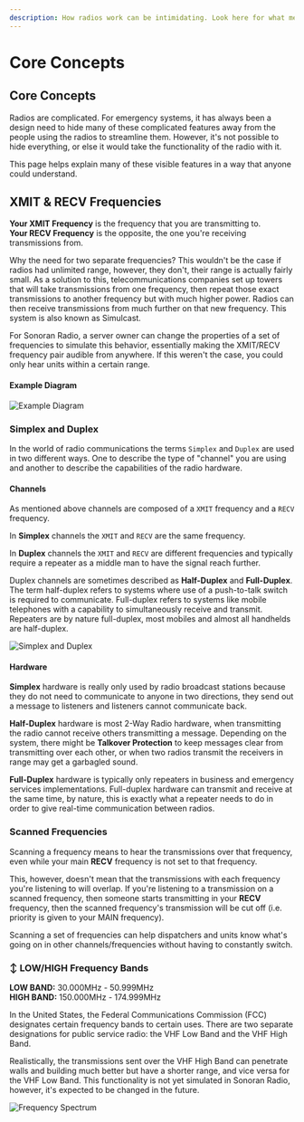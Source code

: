 ```yaml
---
description: How radios work can be intimidating. Look here for what means what.
---
```


# Core Concepts

## Core Concepts <a href="#core-concepts" id="core-concepts"></a>

Radios are complicated. For emergency systems, it has always been a design need to hide many of these complicated features away from the people using the radios to streamline them. However, it's not possible to hide everything, or else it would take the functionality of the radio with it.

This page helps explain many of these visible features in a way that anyone could understand.

## XMIT & RECV Frequencies <a href="#xmit-recv-frequencies" id="xmit-recv-frequencies"></a>

**Your XMIT Frequency** is the frequency that you are transmitting to.\
**Your RECV Frequency** is the opposite, the one you're receiving transmissions from.

Why the need for two separate frequencies? This wouldn't be the case if radios had unlimited range, however, they don't, their range is actually fairly small. As a solution to this, telecommunications companies set up towers that will take transmissions from one frequency, then repeat those exact transmissions to another frequency but with much higher power. Radios can then receive transmissions from much further on that new frequency. This system is also known as Simulcast.

For Sonoran Radio, a server owner can change the properties of a set of frequencies to simulate this behavior, essentially making the XMIT/RECV frequency pair audible from anywhere. If this weren't the case, you could only hear units within a certain range.

#### Example Diagram <a href="#example-diagram" id="example-diagram"></a>

![Example Diagram](../../.gitbook/assets/Radio\_Diagram.png)

### Simplex and Duplex <a href="#simplex-and-duplex" id="simplex-and-duplex"></a>

In the world of radio communications the terms `Simplex` and `Duplex` are used in two different ways. One to describe the type of "channel" you are using and another to describe the capabilities of the radio hardware.

#### Channels <a href="#channels" id="channels"></a>

As mentioned above channels are composed of a `XMIT` frequency and a `RECV` frequency.

In **Simplex** channels the `XMIT` and `RECV` are the same frequency.

In **Duplex** channels the `XMIT` and `RECV` are different frequencies and typically require a repeater as a middle man to have the signal reach further.

Duplex channels are sometimes described as **Half-Duplex** and **Full-Duplex**. The term half-duplex refers to systems where use of a push-to-talk switch is required to communicate. Full-duplex refers to systems like mobile telephones with a capability to simultaneously receive and transmit. Repeaters are by nature full-duplex, most mobiles and almost all handhelds are half-duplex.

![Simplex and Duplex](../../.gitbook/assets/Radio\_simplex-duplex.jpg)

#### Hardware <a href="#hardware" id="hardware"></a>

**Simplex** hardware is really only used by radio broadcast stations because they do not need to communicate to anyone in two directions, they send out a message to listeners and listeners cannot communicate back.

**Half-Duplex** hardware is most 2-Way Radio hardware, when transmitting the radio cannot receive others transmitting a message. Depending on the system, there might be **Talkover Protection** to keep messages clear from transmitting over each other, or when two radios transmit the receivers in range may get a garbagled sound.

**Full-Duplex** hardware is typically only repeaters in business and emergency services implementations. Full-duplex hardware can transmit and receive at the same time, by nature, this is exactly what a repeater needs to do in order to give real-time communication between radios.

### Scanned Frequencies <a href="#scanned-frequencies" id="scanned-frequencies"></a>

Scanning a frequency means to hear the transmissions over that frequency, even while your main **RECV** frequency is not set to that frequency.

This, however, doesn't mean that the transmissions with each frequency you're listening to will overlap. If you're listening to a transmission on a scanned frequency, then someone starts transmitting in your **RECV** frequency, then the scanned frequency's transmission will be cut off (i.e. priority is given to your MAIN frequency).

Scanning a set of frequencies can help dispatchers and units know what's going on in other channels/frequencies without having to constantly switch.

### ↕️ LOW/HIGH Frequency Bands <a href="#lowhigh-frequency-bands" id="lowhigh-frequency-bands"></a>

**LOW BAND:** 30.000MHz - 50.999MHz\
**HIGH BAND:** 150.000MHz - 174.999MHz

In the United States, the Federal Communications Commission (FCC) designates certain frequency bands to certain uses. There are two separate designations for public service radio: the VHF Low Band and the VHF High Band.

Realistically, the transmissions sent over the VHF High Band can penetrate walls and building much better but have a shorter range, and vice versa for the VHF Low Band. This functionality is not yet simulated in Sonoran Radio, however, it's expected to be changed in the future.

![Frequency Spectrum](../../.gitbook/assets/Radio\_Spectrum-View.png)
